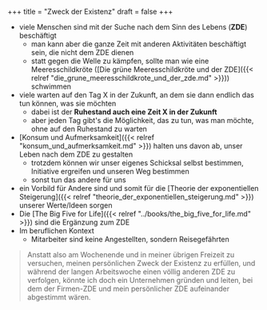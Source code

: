 +++
title = "Zweck der Existenz"
draft = false
+++

-   viele Menschen sind mit der Suche nach dem Sinn des Lebens (**ZDE**) beschäftigt
    -   man kann aber die ganze Zeit mit anderen Aktivitäten beschäftigt sein, die nicht dem ZDE dienen
    -   statt gegen die Welle zu kämpfen, sollte man wie eine Meeresschildkröte ([Die grüne Meeresschildkröte und der ZDE]({{< relref "die_grune_meeresschildkrote_und_der_zde.md" >}})) schwimmen
-   viele warten auf den Tag X in der Zukunft, an dem sie dann endlich das tun können, was sie möchten
    -   dabei ist der **Ruhestand auch eine Zeit X in der Zukunft**
    -   aber jeden Tag gibt's die Möglichkeit, das zu tun, was man möchte, ohne auf den Ruhestand zu warten
-   [Konsum und Aufmerksamkeit]({{< relref "konsum_und_aufmerksamkeit.md" >}}) halten uns davon ab, unser Leben nach dem ZDE zu gestalten
    -   trotzdem können wir unser eigenes Schicksal selbst bestimmen, Initiative ergreifen und unseren Weg bestimmen
    -   sonst tun das andere für uns
-   ein Vorbild für Andere sind und somit für die [Theorie der exponentiellen Steigerung]({{< relref "theorie_der_exponentiellen_steigerung.md" >}}) unserer Werte/Ideen sorgen
-   Die [The Big Five for Life]({{< relref "../books/the_big_five_for_life.md" >}})  sind die Ergänzung zum ZDE
-   Im beruflichen Kontext
    -   Mitarbeiter sind keine Angestellten, sondern Reisegefährten

> Anstatt also am Wochenende und in meiner übrigen Freizeit zu versuchen, meinen persönlichen Zweck der Existenz zu erfüllen, und während der langen Arbeitswoche einen völlig anderen ZDE zu verfolgen, könnte ich doch ein Unternehmen gründen und leiten, bei dem der Firmen-ZDE und mein persönlicher ZDE aufeinander abgestimmt wären.